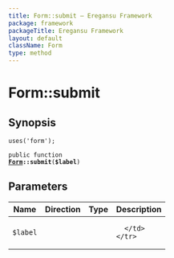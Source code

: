 ```yaml
---
title: Form::submit — Eregansu Framework
package: framework
packageTitle: Eregansu Framework
layout: default
className: Form
type: method
---
```


# Form::submit

## Synopsis

<code>uses('form');</code>

<code>public function <b><a href="Form">Form</a>::submit</b>(<b>$label</b>)</code>

## Parameters

<table>
  <thead>
    <tr>
      <th>Name</th>
      <th>Direction</th>
      <th>Type</th>
      <th>Description</th>
    </tr>
  </thead>
  <tbody>
    <tr>
      <td><code>$label</code>
      <td><i></i></td>
      <td></td>
      <td>

      </td>
    </tr>
  </tbody>
</table>

